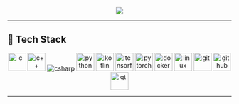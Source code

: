 <p align="center">
  <img src="https://readme-typing-svg.herokuapp.com/?lines=Hello+World!+I'm+Okra;CS+Student;Interested+in+Machine+Learning.;&center=true&size=22">
</p>

---

## 🧰 Tech Stack
<p align="center">
  <img src="https://cdn.jsdelivr.net/gh/devicons/devicon/icons/c/c-original.svg" height="40" alt="c"/>
  <img src="https://cdn.jsdelivr.net/gh/devicons/devicon/icons/cplusplus/cplusplus-original.svg" height="40" alt="c++"/>
  <img src="https://cdn.jsdelivr.net/gh/devicons/devicon/icons/csharp/csharp-original.svg" height="" alt="csharp"/>
  <img src="https://cdn.jsdelivr.net/gh/devicons/devicon/icons/python/python-original.svg" height="40" alt="python"/>
  <img src="https://cdn.jsdelivr.net/gh/devicons/devicon/icons/kotlin/kotlin-original.svg" height="40" alt="kotlin"/>
  <img src="https://cdn.jsdelivr.net/gh/devicons/devicon/icons/tensorflow/tensorflow-original.svg" height="40" alt="tensorflow"/>
  <img src="https://cdn.jsdelivr.net/gh/devicons/devicon/icons/pytorch/pytorch-original.svg" height="40" alt="pytorch"/>
  <img src="https://cdn.jsdelivr.net/gh/devicons/devicon/icons/docker/docker-original.svg" height="40" alt="docker"/>
  <img src="https://cdn.jsdelivr.net/gh/devicons/devicon/icons/linux/linux-original.svg" height="40" alt="linux"/>
  <img src="https://cdn.jsdelivr.net/gh/devicons/devicon/icons/git/git-original.svg" height="40" alt="git"/>
  <img src="https://cdn.jsdelivr.net/gh/devicons/devicon/icons/github/github-original.svg" height="40" alt="github"/>
  <img src="https://cdn.jsdelivr.net/gh/devicons/devicon/icons/qt/qt-original.svg" height="40" alt="qt"/>
</p>

---


